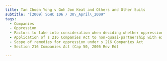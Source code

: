 ```yaml
---
title: Tan Choon Yong v Goh Jon Keat and Others and Other Suits 
subtitle: "[2009] SGHC 106 / 30\_April\_2009"
tags:
  - Companies
  - Oppression
  - Factors to take into consideration when deciding whether oppression under s 216 Companies Act (Cap 50, 2006 Rev Ed) extant
  - Application of s 216 Companies Act to non-quasi-partnership with external shareholders
  - Scope of remedies for oppression under s 216 Companies Act
  - Section 216 Companies Act (Cap 50, 2006 Rev Ed)

---
```



